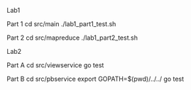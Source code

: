 Lab1

Part 1
cd src/main
./lab1_part1_test.sh

Part 2
cd src/mapreduce
./lab1_part2_test.sh



Lab2

Part A
cd src/viewservice
go test

Part B
cd src/pbservice
export GOPATH=$(pwd)/../../
go test
